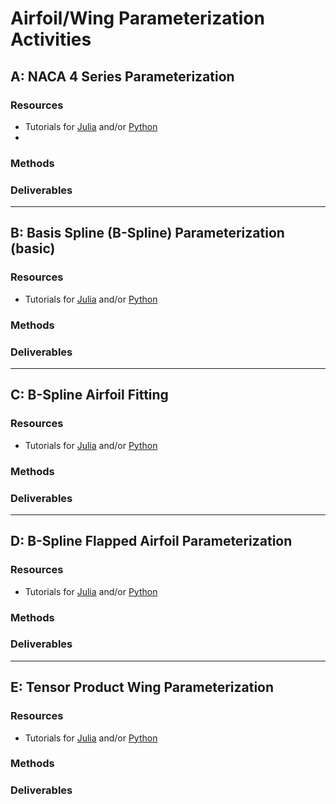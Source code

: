 # Airfoil/Wing Parameterization Activities

## A: NACA 4 Series Parameterization

### Resources
 - Tutorials for [Julia]() and/or [Python]()
 -

### Methods

### Deliverables

__________
## B: Basis Spline (B-Spline) Parameterization (basic)

### Resources
 - Tutorials for [Julia]() and/or [Python]()
 
### Methods

### Deliverables

__________
## C: B-Spline Airfoil Fitting

### Resources
 - Tutorials for [Julia]() and/or [Python]()
 
### Methods

### Deliverables

__________
## D: B-Spline Flapped Airfoil Parameterization

### Resources
 - Tutorials for [Julia]() and/or [Python]()
 
### Methods

### Deliverables

__________
## E: Tensor Product Wing Parameterization

### Resources
 - Tutorials for [Julia]() and/or [Python]()
 
### Methods

### Deliverables
